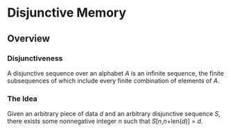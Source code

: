 # Disjunctive Memory

## Overview

### Disjunctiveness

A disjunctive sequence over an alphabet _A_ is an infinite sequence, the finite subsequences of which include every finite combination of elements of _A_.

### The Idea

Given an arbitrary piece of data _d_ and an arbitrary disjunctive sequence _S_, there exists some nonnegative integer _n_ such that _S_[_n_,_n_+len(_d_)] = _d_.


